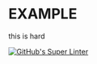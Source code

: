 # EXAMPLE
this is hard

[![GitHub's Super Linter](https://github.com/Aidan-Lalonde-Novales/<REPOSITORY>/workflows/GitHub's%20Super%20Linter/badge.svg)](https://github.com/Aidan-Lalonde-Novales/<REPOSITORY>/actions)
